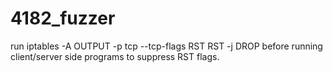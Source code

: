 # 4182_fuzzer


run iptables -A OUTPUT -p tcp --tcp-flags RST RST -j DROP before running client/server side programs to suppress RST flags.